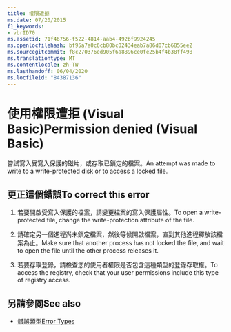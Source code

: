 ```yaml
---
title: 權限遭拒
ms.date: 07/20/2015
f1_keywords:
- vbrID70
ms.assetid: 71f46756-f522-4814-aab4-492bf9924245
ms.openlocfilehash: bf95a7a0c6cb80bc02434eab7a86d07cb6855ee2
ms.sourcegitcommit: f8c270376ed905f6a8896ce0fe25b4f4b38ff498
ms.translationtype: MT
ms.contentlocale: zh-TW
ms.lasthandoff: 06/04/2020
ms.locfileid: "84387136"
---
```

# <a name="permission-denied-visual-basic"></a><span data-ttu-id="b9d7a-102">使用權限遭拒 (Visual Basic)</span><span class="sxs-lookup"><span data-stu-id="b9d7a-102">Permission denied (Visual Basic)</span></span>
<span data-ttu-id="b9d7a-103">嘗試寫入受寫入保護的磁片，或存取已鎖定的檔案。</span><span class="sxs-lookup"><span data-stu-id="b9d7a-103">An attempt was made to write to a write-protected disk or to access a locked file.</span></span>  
  
## <a name="to-correct-this-error"></a><span data-ttu-id="b9d7a-104">更正這個錯誤</span><span class="sxs-lookup"><span data-stu-id="b9d7a-104">To correct this error</span></span>  
  
1. <span data-ttu-id="b9d7a-105">若要開啟受寫入保護的檔案，請變更檔案的寫入保護屬性。</span><span class="sxs-lookup"><span data-stu-id="b9d7a-105">To open a write-protected file, change the write-protection attribute of the file.</span></span>  
  
2. <span data-ttu-id="b9d7a-106">請確定另一個進程尚未鎖定檔案，然後等候開啟檔案，直到其他進程釋放該檔案為止。</span><span class="sxs-lookup"><span data-stu-id="b9d7a-106">Make sure that another process has not locked the file, and wait to open the file until the other process releases it.</span></span>  
  
3. <span data-ttu-id="b9d7a-107">若要存取登錄，請檢查您的使用者權限是否包含這種類型的登錄存取權。</span><span class="sxs-lookup"><span data-stu-id="b9d7a-107">To access the registry, check that your user permissions include this type of registry access.</span></span>  
  
## <a name="see-also"></a><span data-ttu-id="b9d7a-108">另請參閱</span><span class="sxs-lookup"><span data-stu-id="b9d7a-108">See also</span></span>

- [<span data-ttu-id="b9d7a-109">錯誤類型</span><span class="sxs-lookup"><span data-stu-id="b9d7a-109">Error Types</span></span>](../../programming-guide/language-features/error-types.md)
